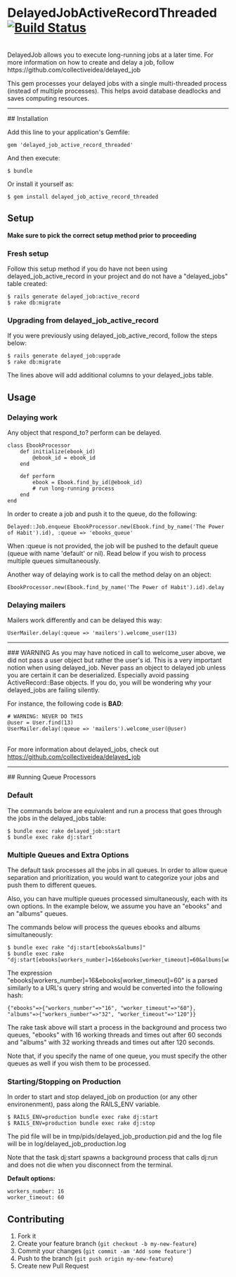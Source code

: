 # DelayedJobActiveRecordThreaded [![Build Status](https://travis-ci.org/zxiest/delayed_job_active_record_threaded.png)](http://travis-ci.org/zxiest/delayed_job_active_record_threaded)

<br/>
DelayedJob allows you to execute long-running jobs at a later time. For more information on how to create and delay a job, follow https://github.com/collectiveidea/delayed_job

This gem processes your delayed jobs with a single multi-threaded process (instead of multiple processes).
This helps avoid database deadlocks and saves computing resources.

<hr/>
## Installation

Add this line to your application's Gemfile:

    gem 'delayed_job_active_record_threaded'

And then execute:

    $ bundle

Or install it yourself as:

    $ gem install delayed_job_active_record_threaded

## Setup
<b>Make sure to pick the correct setup method prior to proceeding</b>

### Fresh setup
Follow this setup method if you do have not been using delayed_job_active_record in your project and do not have a "delayed_jobs" table created:
    
    $ rails generate delayed_job:active_record
    $ rake db:migrate

### Upgrading from delayed_job_active_record
If you were previously using delayed_job_active_record, follow the steps below:

    $ rails generate delayed_job:upgrade
    $ rake db:migrate
    
The lines above will add additional columns to your delayed_jobs table.

## Usage
### Delaying work
Any object that respond_to? perform can be delayed.

    class EbookProcessor
        def initialize(ebook_id)
            @ebook_id = ebook_id
        end

        def perform
            ebook = Ebook.find_by_id(@ebook_id)
            # run long-running process
        end
    end

In order to create a job and push it to the queue, do the following:

    Delayed::Job.enqueue EbookProcessor.new(Ebook.find_by_name('The Power of Habit').id), :queue => 'ebooks_queue'

When :queue is not provided, the job will be pushed to the default queue (queue with name 'default' or nil). 
Read below if you wish to process multiple queues simultaneously.

Another way of delaying work is to call the method delay on an object:

    EbookProcessor.new(Ebook.find_by_name('The Power of Habit').id).delay

### Delaying mailers

Mailers work differently and can be delayed this way:

    UserMailer.delay(:queue => 'mailers').welcome_user(13)

<hr/>
### WARNING
As you may have noticed in call to welcome_user above, we did not pass a user object but rather the user's id. This is a very important notion when using delayed_job.
Never pass an object to delayed job unless you are certain it can be deserialized.
Especially avoid passing ActiveRecord::Base objects. If you do, you will be wondering why your delayed_jobs are failing silently.

For instance, the following code is <b>BAD</b>:

    # WARNING: NEVER DO THIS
    @user = User.find(13)
    UserMailer.delay(:queue => 'mailers').welcome_user(@user)

</span></p><br/>
For more information about delayed_jobs, check out https://github.com/collectiveidea/delayed_job

<hr/>
## Running Queue Processors

### Default
The commands below are equivalent and run a process that goes through the jobs in the delayed_jobs table:

    $ bundle exec rake delayed_job:start
    $ bundle exec rake dj:start

### Multiple Queues and Extra Options
The default task processes all the jobs in all queues. In order to allow queue separation and prioritization, you would want to categorize your jobs and push them to different queues.

Also, you can have multiple queues processed simultaneously, each with its own options. In the example below, we assume you have an "ebooks" and an "albums" queues.

The commands below will process the queues ebooks and albums simultaneously:

    $ bundle exec rake "dj:start[ebooks&albums]"
    $ bundle exec rake "dj:start[ebooks[workers_number]=16&ebooks[worker_timeout]=60&albums[workers_number]=32&albums[worker_timeout]=120]"

The expression "ebooks[workers_number]=16&ebooks[worker_timeout]=60" is a parsed similarly to a URL's query string and would be converted into the following hash:

    {"ebooks"=>{"workers_number"=>"16", "worker_timeout"=>"60"}, "albums"=>{"workers_number"=>"32", "worker_timeout"=>"120"}}

The rake task above will start a process in the background and process two queues, "ebooks" with 16 working threads and times out after 60 seconds and "albums" with 32 working threads and times out after 120 seconds.

Note that, if you specify the name of one queue, you must specify the other queues as well if you wish them to be processed.

### Starting/Stopping on Production
In order to start and stop delayed_job on production (or any other environenment), pass along the RAILS_ENV variable.

    $ RAILS_ENV=production bundle exec rake dj:start
    $ RAILS_ENV=production bundle exec rake dj:stop
    
The pid file will be in tmp/pids/delayed_job_production.pid and the log file will be in log/delayed_job_production.log

Note that the task dj:start spawns a background process that calls dj:run and does not die when you disconnect from the terminal.

<b>Default options:</b>
    
    workers_number: 16
    worker_timeout: 60

## Contributing

1. Fork it
2. Create your feature branch (`git checkout -b my-new-feature`)
3. Commit your changes (`git commit -am 'Add some feature'`)
4. Push to the branch (`git push origin my-new-feature`)
5. Create new Pull Request

